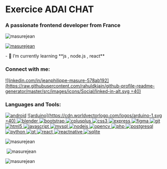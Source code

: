 Exercice ADAI CHAT
==================

### A passionate frontend developer from France

![masurejean](https://komarev.com/ghpvc/?username=masurejean&label=Profile%20views&color=0e75b6&style=flat)

[![masurejean](https://github-profile-trophy.vercel.app/?username=masurejean)](https://github.com/ryo-ma/github-profile-trophy)

\- 🌱 I’m currently learning \*\*js , node.js , react\*\*

### Connect with me:

[![linkedin.com/in/jeanphilippe-masure-578ab192](https://raw.githubusercontent.com/rahuldkjain/github-profile-readme-generator/master/src/images/icons/Social/linked-in-alt.svg =40)](https://linkedin.com/in/linkedin.com/in/jeanphilippe-masure-578ab192)

### Languages and Tools:

 [![android](https://raw.githubusercontent.com/devicons/devicon/master/icons/android/android-original-wordmark.svg)](https://developer.android.com)
 [![arduino](https://cdn.worldvectorlogo.com/logos/arduino-1.svg =40) ](https://www.arduino.cc/)
 [![blender](https://download.blender.org/branding/community/blender_community_badge_white.svg) ](https://www.blender.org/)
 [![bootstrap](https://raw.githubusercontent.com/devicons/devicon/master/icons/bootstrap/bootstrap-plain-wordmark.svg) ](https://getbootstrap.com)
 [![cplusplus](https://raw.githubusercontent.com/devicons/devicon/master/icons/cplusplus/cplusplus-original.svg) ](https://www.w3schools.com/cpp/)
 [![css3](https://raw.githubusercontent.com/devicons/devicon/master/icons/css3/css3-original-wordmark.svg) ](https://www.w3schools.com/css/)
 [![express](https://raw.githubusercontent.com/devicons/devicon/master/icons/express/express-original-wordmark.svg) ](https://expressjs.com)
 [![figma](https://www.vectorlogo.zone/logos/figma/figma-icon.svg) ](https://www.figma.com/)[![git](https://www.vectorlogo.zone/logos/git-scm/git-scm-icon.svg) ](https://git-scm.com/)
 [![html5](https://raw.githubusercontent.com/devicons/devicon/master/icons/html5/html5-original-wordmark.svg) ](https://www.w3.org/html/)
 [![javascript](https://raw.githubusercontent.com/devicons/devicon/master/icons/javascript/javascript-original.svg) ](https://developer.mozilla.org/en-US/docs/Web/JavaScript)
 [![mysql](https://raw.githubusercontent.com/devicons/devicon/master/icons/mysql/mysql-original-wordmark.svg) ](https://www.mysql.com/)
 [![nodejs](https://raw.githubusercontent.com/devicons/devicon/master/icons/nodejs/nodejs-original-wordmark.svg) ](https://nodejs.org)
 [![opencv](https://www.vectorlogo.zone/logos/opencv/opencv-icon.svg) ](https://opencv.org/)
 [![php](https://raw.githubusercontent.com/devicons/devicon/master/icons/php/php-original.svg) ](https://www.php.net)
 [![postgresql](https://raw.githubusercontent.com/devicons/devicon/master/icons/postgresql/postgresql-original-wordmark.svg) ](https://www.postgresql.org)
 [![python](https://raw.githubusercontent.com/devicons/devicon/master/icons/python/python-original.svg) ](https://www.python.org)
 [![qt](https://upload.wikimedia.org/wikipedia/commons/0/0b/Qt_logo_2016.svg) ](https://www.qt.io/)
 [![react](https://raw.githubusercontent.com/devicons/devicon/master/icons/react/react-original-wordmark.svg) ](https://reactjs.org/)
 [![reactnative](https://reactnative.dev/img/header_logo.svg) ](https://reactnative.dev/)
 [![sqlite](https://www.vectorlogo.zone/logos/sqlite/sqlite-icon.svg)](https://www.sqlite.org/)

![masurejean](https://github-readme-stats.vercel.app/api/top-langs?username=masurejean&show_icons=true&locale=en&layout=compact)

 ![masurejean](https://github-readme-stats.vercel.app/api?username=masurejean&show_icons=true&locale=en)

![masurejean](https://github-readme-streak-stats.herokuapp.com/?user=masurejean&)
